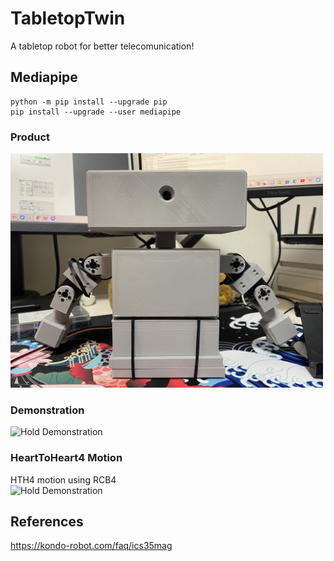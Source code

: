 # TabletopTwin
A tabletop robot for better telecomunication!
## Mediapipe
```
python -m pip install --upgrade pip
pip install --upgrade --user mediapipe
```
### Product
<img src="Images/Midterm_FrontView.JPG" alt="Midterm Product (Front View)" width="500"/>

### Demonstration

![Hold Demonstration](https://github.com/ti-556/TabletopTwin/blob/main/Images/demonstration.gif)

### HeartToHeart4 Motion
HTH4 motion using RCB4
<br>![Hold Demonstration](https://github.com/ti-556/TabletopTwin/blob/main/Images/Midterm_Hold.gif)

## References

https://kondo-robot.com/faq/ics35mag
